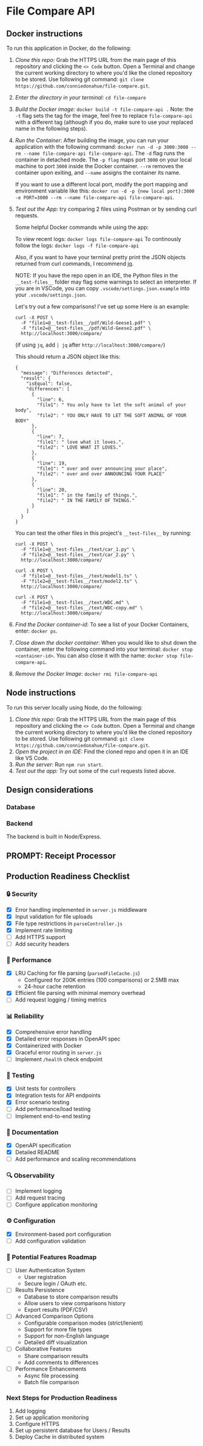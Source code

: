 # File Compare API

## Docker instructions

To run this application in Docker, do the following:

1. _Clone this repo:_ Grab the HTTPS URL from the main page of this repository and clicking the `<> Code` button. Open a Terminal and change the current working directory to where you'd like the cloned repository to be stored. Use following git command: `git clone https://github.com/conniedonahue/file-compare.git`.
2. _Enter the directory in your terminal:_ `cd file-compare`
3. _Build the Docker image:_ `docker build -t file-compare-api .` Note: the `-t` flag sets the tag for the image, feel free to replace `file-compare-api` with a different tag (although if you do, make sure to use your replaced name in the following steps).
4. _Run the Container:_ After building the image, you can run your application with the following command: `docker run -d -p 3000:3000 --rm --name file-compare-api file-compare-api`. The `-d` flag runs the container in detached mode. The `-p flag` maps port `3000` on your local machine to port `3000` inside the Docker container. `--rm` removes the container upon exiting, and `--name` assigns the container its name.

   If you want to use a different local port, modify the port mapping and environment variable like this:
   `docker run -d -p {new local port}:3000 -e PORT=3000 --rm --name file-compare-api file-compare-api`.

5. _Test out the App:_ try comparing 2 files using Postman or by sending curl requests.

   Some helpful Docker commands while using the app:

   To view recent logs: `docker logs file-compare-api`
   To continously follow the logs: `docker logs -f file-compare-api`

   Also, if you want to have your terminal pretty print the JSON objects returned from curl commands, I recommend [jq](https://github.com/jqlang/jq/wiki/Installation).

   NOTE: If you have the repo open in an IDE, the Python files in the `__test-files__` folder may flag some warnings to select an interpreter. If you are in VSCode, you can copy `.vscode/settings.json.example` into your `.vscode/settings.json`.

   Let's try out a few comparisons! I've set up some Here is an example:

   ```
   curl -X POST \
     -F "file1=@__test-files__/pdf/Wild-Geese1.pdf" \
     -F "file2=@__test-files__/pdf/Wild-Geese2.pdf" \
     http://localhost:3000/compare/
   ```

   (if using `jq`, add `| jq` after `http://localhost:3000/compare/`)

   This should return a JSON object like this:

   ```
   {
     "message": "Differences detected",
     "result": {
       "isEqual": false,
       "differences": [
         {
           "line": 6,
           "file1": " You only have to let the soft animal of your body",
           "file2": " YOU ONLY HAVE TO LET THE SOFT ANIMAL OF YOUR BODY"
         },
         {
           "line": 7,
           "file1": " love what it loves.",
           "file2": " LOVE WHAT IT LOVES."
         },
         {
           "line": 19,
           "file1": " over and over announcing your place",
           "file2": " over and over ANNOUNCING YOUR PLACE"
         },
         {
           "line": 20,
           "file1": " in the family of things.",
           "file2": " IN THE FAMILY OF THINGS."
         }
       ]
     }
   }
   ```

   You can test the other files in this project's `__test-files__` by running:

   ```
   curl -X POST \
     -F "file1=@__test-files__/text/car_1.py" \
     -F "file2=@__test-files__/text/car_2.py" \
     http://localhost:3000/compare/
   ```

   ```
   curl -X POST \
     -F "file1=@__test-files__/text/model1.ts" \
     -F "file2=@__test-files__/text/model2.ts" \
     http://localhost:3000/compare/
   ```

   ```
   curl -X POST \
     -F "file1=@__test-files__/text/WDC.md" \
     -F "file2=@__test-files__/text/WDC-copy.md" \
     http://localhost:3000/compare/
   ```

6. _Find the Docker container-id_: To see a list of your Docker Containers, enter: `docker ps`.
7. _Close down the docker container_: When you would like to shut down the container, enter the following command into your terminal: `docker stop <container-id>`. You can also close it with the name: `docker stop file-compare-api`.
8. _Remove the Docker Image_: `docker rmi file-compare-api`

## Node instructions

To run this server locally using Node, do the following:

1. _Clone this repo:_ Grab the HTTPS URL from the main page of this repository and clicking the `<> Code` button. Open a Terminal and change the current working directory to where you'd like the cloned repository to be stored. Use following git command: `git clone https://github.com/conniedonahue/file-compare.git`.
2. _Open the project in an IDE:_ Find the cloned repo and open it in an IDE like VS Code.
3. _Run the server:_ Run `npm run start`.
4. _Test out the app:_ Try out some of the curl requests listed above.

## Design considerations

### Database

### Backend

The backend is built in Node/Express.

## PROMPT: Receipt Processor

## Production Readiness Checklist

### 🔒 Security

- [x] Error handling implemented in `server.js` middleware
- [x] Input validation for file uploads
- [x] File type restrictions in `parseController.js`
- [x] Implement rate limiting
- [ ] Add HTTPS support
- [ ] Add security headers

### 🚀 Performance

- [x] LRU Caching for file parsing (`parsedFileCache.js`)
  - Configured for 200K entries (100 comparisons) or 2.5MB max
  - 24-hour cache retention
- [x] Efficient file parsing with minimal memory overhead
- [ ] Add request logging / timing metrics

### 📊 Reliability

- [x] Comprehensive error handling
- [x] Detailed error responses in OpenAPI spec
- [x] Containerized with Docker
- [x] Graceful error routing in `server.js`
- [ ] Implement `/health` check endpoint

### 🧪 Testing

- [x] Unit tests for controllers
- [x] Integration tests for API endpoints
- [x] Error scenario testing
- [ ] Add performance/load testing
- [ ] Implement end-to-end testing

### 📝 Documentation

- [x] OpenAPI specification
- [x] Detailed README
- [ ] Add performance and scaling recommendations

### 🔍 Observability

- [ ] Implement logging
- [ ] Add request tracing
- [ ] Configure application monitoring

### ⚙️ Configuration

- [x] Environment-based port configuration
- [ ] Add configuration validation

### 🌟 Potential Features Roadmap

- [ ] User Authentication System
  - User registration
  - Secure login / OAuth etc.
- [ ] Results Persistence
  - Database to store comparison results
  - Allow users to view comparisons history
  - Export results (PDF/CSV)
- [ ] Advanced Comparison Options
  - Configurable comparison modes (strict/lenient)
  - Support for more file types
  - Support for non-English language
  - Detailed diff visualization
- [ ] Collaborative Features
  - Share comparison results
  - Add comments to differences
- [ ] Performance Enhancements
  - Async file processing
  - Batch file comparison

### Next Steps for Production Readiness

1. Add logging
2. Set up application monitoring
3. Configure HTTPS
4. Set up persistent database for Users / Results
5. Deploy Cache in distributed system
